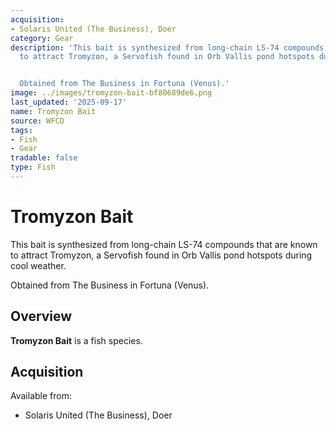 ```yaml
---
acquisition:
- Solaris United (The Business), Doer
category: Gear
description: 'This bait is synthesized from long-chain LS-74 compounds that are known
  to attract Tromyzon, a Servofish found in Orb Vallis pond hotspots during cool weather.


  Obtained from The Business in Fortuna (Venus).'
image: ../images/tromyzon-bait-bf80689de6.png
last_updated: '2025-09-17'
name: Tromyzon Bait
source: WFCD
tags:
- Fish
- Gear
tradable: false
type: Fish
---
```


# Tromyzon Bait

This bait is synthesized from long-chain LS-74 compounds that are known to attract Tromyzon, a Servofish found in Orb Vallis pond hotspots during cool weather.

Obtained from The Business in Fortuna (Venus).

## Overview

**Tromyzon Bait** is a fish species.

## Acquisition

Available from:
- Solaris United (The Business), Doer

